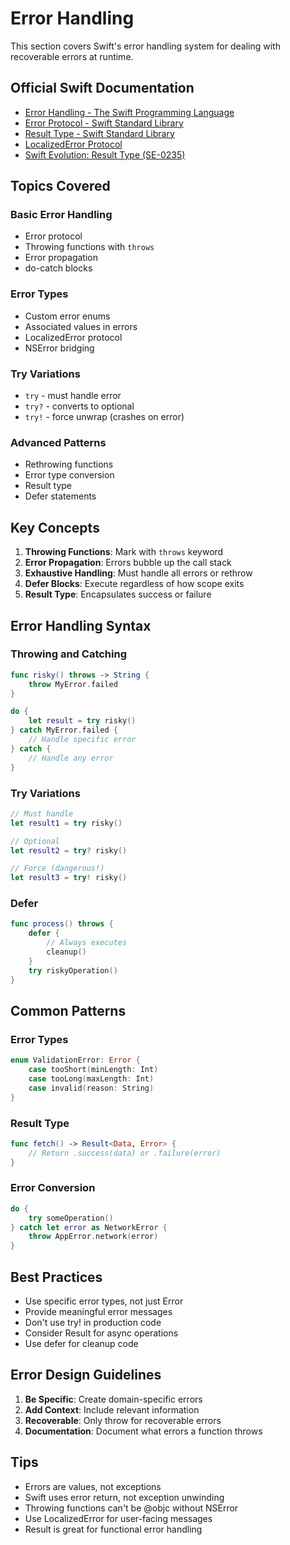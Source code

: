 # Error Handling

This section covers Swift's error handling system for dealing with recoverable errors at runtime.

## Official Swift Documentation
- [Error Handling - The Swift Programming Language](https://docs.swift.org/swift-book/documentation/the-swift-programming-language/errorhandling)
- [Error Protocol - Swift Standard Library](https://developer.apple.com/documentation/swift/error)
- [Result Type - Swift Standard Library](https://developer.apple.com/documentation/swift/result)
- [LocalizedError Protocol](https://developer.apple.com/documentation/foundation/localizederror)
- [Swift Evolution: Result Type (SE-0235)](https://github.com/apple/swift-evolution/blob/main/proposals/0235-add-result.md)

## Topics Covered

### Basic Error Handling
- Error protocol
- Throwing functions with `throws`
- Error propagation
- do-catch blocks

### Error Types
- Custom error enums
- Associated values in errors
- LocalizedError protocol
- NSError bridging

### Try Variations
- `try` - must handle error
- `try?` - converts to optional
- `try!` - force unwrap (crashes on error)

### Advanced Patterns
- Rethrowing functions
- Error type conversion
- Result type
- Defer statements

## Key Concepts

1. **Throwing Functions**: Mark with `throws` keyword
2. **Error Propagation**: Errors bubble up the call stack
3. **Exhaustive Handling**: Must handle all errors or rethrow
4. **Defer Blocks**: Execute regardless of how scope exits
5. **Result Type**: Encapsulates success or failure

## Error Handling Syntax

### Throwing and Catching
```swift
func risky() throws -> String {
    throw MyError.failed
}

do {
    let result = try risky()
} catch MyError.failed {
    // Handle specific error
} catch {
    // Handle any error
}
```

### Try Variations
```swift
// Must handle
let result1 = try risky()

// Optional
let result2 = try? risky()

// Force (dangerous!)
let result3 = try! risky()
```

### Defer
```swift
func process() throws {
    defer {
        // Always executes
        cleanup()
    }
    try riskyOperation()
}
```

## Common Patterns

### Error Types
```swift
enum ValidationError: Error {
    case tooShort(minLength: Int)
    case tooLong(maxLength: Int)
    case invalid(reason: String)
}
```

### Result Type
```swift
func fetch() -> Result<Data, Error> {
    // Return .success(data) or .failure(error)
}
```

### Error Conversion
```swift
do {
    try someOperation()
} catch let error as NetworkError {
    throw AppError.network(error)
}
```

## Best Practices

- Use specific error types, not just Error
- Provide meaningful error messages
- Don't use try! in production code
- Consider Result for async operations
- Use defer for cleanup code

## Error Design Guidelines

1. **Be Specific**: Create domain-specific errors
2. **Add Context**: Include relevant information
3. **Recoverable**: Only throw for recoverable errors
4. **Documentation**: Document what errors a function throws

## Tips

- Errors are values, not exceptions
- Swift uses error return, not exception unwinding
- Throwing functions can't be @objc without NSError
- Use LocalizedError for user-facing messages
- Result is great for functional error handling